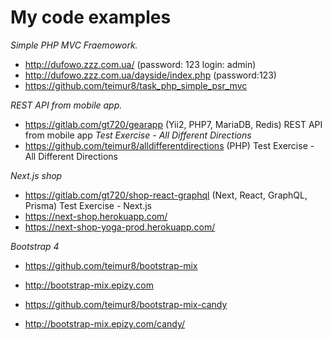 # My code examples

*Simple PHP MVC Fraemowork.*
- http://dufowo.zzz.com.ua/ (password: 123 login: admin)
- http://dufowo.zzz.com.ua/dayside/index.php (password:123)
- https://github.com/teimur8/task_php_simple_psr_mvc

*REST API from mobile app.*
- https://gitlab.com/gt720/gearapp (Yii2, PHP7, MariaDB, Redis) REST API from mobile app
*Test Exercise - All Different Directions*
- https://github.com/teimur8/alldifferentdirections (PHP) Test Exercise - All Different Directions

*Next.js shop*
- https://gitlab.com/gt720/shop-react-graphql (Next, React, GraphQL, Prisma) Test Exercise - Next.js
- https://next-shop.herokuapp.com/
- https://next-shop-yoga-prod.herokuapp.com/ 

*Bootstrap 4*
- https://github.com/teimur8/bootstrap-mix
- http://bootstrap-mix.epizy.com

- https://github.com/teimur8/bootstrap-mix-candy
- http://bootstrap-mix.epizy.com/candy/


